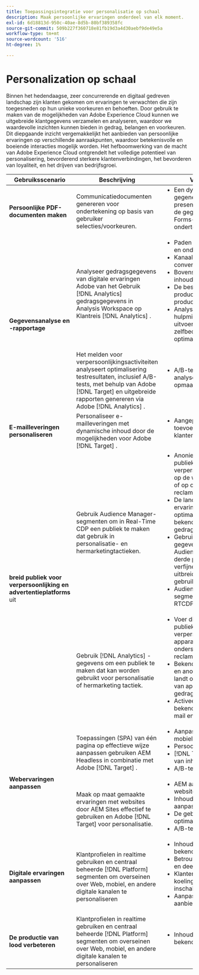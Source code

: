 ```yaml
---
title: Toepassingsintegratie voor personalisatie op schaal
description: Maak persoonlijke ervaringen onderdeel van elk moment.
exl-id: 6d18813d-950c-40ae-8d5b-80bf389358fc
source-git-commit: 509b227f360718e81fb19d3a4d30aebf9de49e5a
workflow-type: tm+mt
source-wordcount: '516'
ht-degree: 1%

---
```


# Personalization op schaal

Binnen het hedendaagse, zeer concurrerende en digitaal gedreven landschap zijn klanten gekomen om ervaringen te verwachten die zijn toegesneden op hun unieke voorkeuren en behoeften. Door gebruik te maken van de mogelijkheden van Adobe Experience Cloud kunnen we uitgebreide klantgegevens verzamelen en analyseren, waardoor we waardevolle inzichten kunnen bieden in gedrag, belangen en voorkeuren. Dit diepgaande inzicht vergemakkelijkt het aanbieden van persoonlijke ervaringen op verschillende aanraakpunten, waardoor betekenisvolle en boeiende interacties mogelijk worden. Het hefboomwerking van de macht van Adobe Experience Cloud ontgrendelt het volledige potentieel van personalisering, bevorderend sterkere klantenverbindingen, het bevorderen van loyaliteit, en het drijven van bedrijfsgroei.

<table>
 <thead>
    <tr>
      <th>Gebruiksscenario</th>
      <th>Beschrijving</th>
      <th>Voorbeelden</th>
      <th>Applicaties</th>
    </tr>
  </thead>
  <tbody>
    <tr>
      <td><strong>Persoonlijke PDF-documenten maken</strong></td>
      <td>
        Communicatiedocumenten genereren voor ondertekening op basis van gebruiker
        selecties/voorkeuren.
      </td>
      <td>
        <ul style="margin-top: 0;">
          <li>
            Een dynamisch gegenereerde NDA presenteren op basis van de gegevens van een AEM
            Forms-verzending voor ondertekening
          </li>
        </ul>
      </td>
      <td>
        <a
          href="../integrations-between-applications/experience-manager/experience-manager-acrobat-sign.md"
          target="_blank"
          rel="noopener noreferrer"
          > AEM Forms en Teken </a
        >
      </td>
    </tr>
    <tr>
      <td rowspan="2"><strong>Gegevensanalyse en -rapportage</strong></td>
      <td>
        Analyseer gedragsgegevens van digitale ervaringen <br /> Adobe van het Gebruik
        [!DNL Analytics] gedragsgegevens in Analysis Workspace op Klantreis
        [!DNL Analytics] .
      </td>
      <td>
        <ul style="margin-top: 0;">
          <li>Paden omzetten van boven en onder analyseren</li>
          <li>Kanaalbetrokkenheid en conversie analyseren</li>
          <li>Bovenste weergegeven inhoud begrijpen</li>
          <li>De beste productcategorieën en producten begrijpen</li>
          <li>
            Analyse van het hulpmiddelgebruik uitvoeren om zelfbedieningservaringen te optimaliseren
          </li>
        </ul>
      </td>
      <td>
        <a
          href="../integrations-between-applications/analytics/analytics-customer-journey-analytics.md"
          target="_blank"
          rel="noopener noreferrer"
          >[!DNL Analytics] en Reis van klant [!DNL Analytics]</a
        >
      </td>
    </tr>
    <tr>
      <td>
        Het melden voor verpersoonlijkingsactiviteiten <br /> analyseert optimalisering
        testresultaten, inclusief A/B-tests, met behulp van Adobe [!DNL Target] en
        uitgebreide rapporten genereren via Adobe [!DNL Analytics] .
      </td>
      <td>
        <ul style="margin-top: 0;">
          <li>A/B-testresultaten tonen in analyserapporten met opmaak</li>
        </ul>
      </td>
      <td>
        <a
          href="../integrations-between-applications/analytics/analytics-target.md"
          target="_blank"
          rel="noopener noreferrer"
          >[!DNL Analytics] en [!DNL Target]</a
        >
      </td>
    </tr>
    <tr>
      <td><strong>E-mailleveringen personaliseren</strong></td>
      <td>
        Personaliseer e-mailleveringen met dynamische inhoud door de
        mogelijkheden voor Adobe [!DNL Target] .
      </td>
      <td>
        <ul style="margin-top: 0;">
          <li>Aangepaste aanbiedingen toevoegen aan e-mails van klanten</li>
        </ul>
      </td>
      <td>
        <a
          href="../integrations-between-applications/campaign//campaign-target.md"
          target="_blank"
          rel="noopener noreferrer"
          >[!DNL Campaign] en [!DNL Target]</a
        >
      </td>
    </tr>
    <tr>
      <td rowspan="2">
        <strong> breid publiek voor verpersoonlijking en advertentieplatforms </strong> uit
      </td>
      <td>
        Gebruik Audience Manager-segmenten om in Real-Time CDP een publiek te maken dat
        gebruik in personalisatie- en hermarketingtactieken.
      </td>
      <td>
        <ul style="margin-top: 0;">
          <li>
            Anonieme digitale publieksgerichtheid en verpersoonlijking uitvoeren op
            de website, mobiele app of op ondersteunde reclamekanalen
          </li>
          <li>
            De landingspagina en de ervaringen voor verificatie optimaliseren op basis van
            bekende apparaat- en gedragskenmerken
          </li>
          <li>
            Gebruik het gegevensnetwerk van de Audience Manager van de derde partij aan verdere
            verfijnen en uw publiek uitbreiden voor doelgericht gebruik
          </li>
          <li>Audience Manager-segmenten delen met RTCDP</li>
        </ul>
      </td>
      <td>
        <a
          href="../integrations-between-applications/aam/aam-rtcdp.md"
          target="_blank"
          rel="noopener noreferrer"
          > de Gegevens van de Audience Manager en van de Klant in real time [!DNL Platform]</a
        >
      </td>
    </tr>
    <tr>
      <td>
        Gebruik [!DNL Analytics] -gegevens om een publiek te maken dat kan worden gebruikt voor personalisatie of
        hermarketing tactiek.
      </td>
      <td>
        <ul style="margin-top: 0;">
          <li>
            Voer digitale publieksgerichtheid en verpersoonlijking op apparaten uit of
            ondersteunde reclamekanalen.
          </li>
          <li>
            Bekende klant die pagina's en anonieme ervaringen landt optimaliseren
            op basis van apparaat- en gedragskenmerken.
          </li>
          <li>Activeer het publiek naar bekende kanalen, zoals e-mail en SMS.</li>
        </ul>
      </td>
      <td>
        <a
          href="../integrations-between-applications/analytics/analytics-customer-journey-analytics.md"
          target="_blank"
          rel="noopener noreferrer"
          >[!DNL Analytics] en realtime klantgegevens [!DNL Platform]</a
        >
      </td>
    </tr>
    <tr>
      <td rowspan="2"><strong>Webervaringen aanpassen</strong></td>
      <td>
        Toepassingen (SPA) van één pagina op effectieve wijze aanpassen
        gebruiken AEM Headless in combinatie met Adobe [!DNL Target] .
      </td>
      <td>
        <ul style="margin-top: 0;">
          <li>Aanpassing van SPA en mobiele apps</li>
          <li>Persoonlijke API-reacties.</li>
          <li>[!DNL Target]rd levering van inhoud.</li>
          <li>A/B-testvariaties.</li>
        </ul>
      </td>
      <td>
        <a
          href="../integrations-between-applications/experience-manager/experience-manager-target.md"
          target="_blank"
          rel="noopener noreferrer"
          >AEM Koploos en [!DNL Target]</a
        >
      </td>
    </tr>
    <tr>
      <td>
        Maak op maat gemaakte ervaringen met websites door AEM Sites effectief te gebruiken
        en Adobe [!DNL Target] voor personalisatie.
      </td>
      <td>
        <ul style="margin-top: 0;">
          <li>AEM aanpassen van websites.</li>
          <li>Inhoud van websites aanpassen.</li>
          <li>De gebruikerservaring optimaliseren.</li>
          <li>A/B-testvariaties.</li>
        </ul>
      </td>
      <td>
        <a
          href="../integrations-between-applications/experience-manager/experience-manager-target.md"
          target="_blank"
          rel="noopener noreferrer"
          > AEM Sites en [!DNL Target]</a
        >
      </td>
    </tr>
    <tr>
      <td><strong>Digitale ervaringen aanpassen</strong></td>
      <td>
        Klantprofielen in realtime gebruiken en centraal beheerde [!DNL Platform] segmenten
        om overseinen over Web, mobiel, en andere digitale kanalen te personaliseren
      </td>
      <td>
        <ul style="margin-top: 0;">
          <li>Inhoud aanpassen aan bekende bezoekers</li>
          <li>Betrouwbaarheidsverklaring en deelname vergroten</li>
          <li>Klanten met een risico op koeling identificeren en inschakelen</li>
          <li>Aanpassing in realtime aanbieding</li>
        </ul>
      </td>
      <td>
        <a
          href="../integrations-between-applications/rtcdp/rtcdp-target.md"
          target="_blank"
          rel="noopener noreferrer"
          > Real-Time klantgegevens [!DNL Platform] en [!DNL Target]</a
        >
      </td>
    </tr>
    <tr>
      <td><strong>De productie van lood verbeteren</strong></td>
      <td>
        Klantprofielen in realtime gebruiken en centraal beheerde [!DNL Platform] segmenten
        om overseinen over Web, mobiel, en andere digitale kanalen te personaliseren
      </td>
      <td>
        <ul style="margin-top: 0;">
          <li>Inhoud aanpassen aan bekende bezoekers</li>
        </ul>
      </td>
      <td>
        <a
          href="../integrations-between-applications/rtcdp/rtcdp-target.md"
          target="_blank"
          rel="noopener noreferrer"
          > Real-Time klantgegevens [!DNL Platform] en [!DNL Target]</a
        >
      </td>
    </tr>
  </tbody>
</table>
